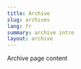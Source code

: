 ```yaml
---
title: Archive
slug: archives
lang: fr
summary: archive intro
layout: archive
---
```


Archive page content
